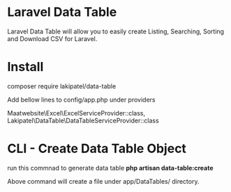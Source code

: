 # Laravel Data Table
Laravel Data Table will allow you to easily create Listing, Searching, Sorting and Download CSV for Laravel.


# Install
composer require lakipatel/data-table

Add bellow lines to config/app.php under providers

Maatwebsite\Excel\ExcelServiceProvider::class,
Lakipatel\DataTable\DataTableServiceProvider::class


# CLI - Create Data Table Object
run this commnad to generate data table **php artisan data-table:create**

Above command will create a file under app/DataTables/ directory.

